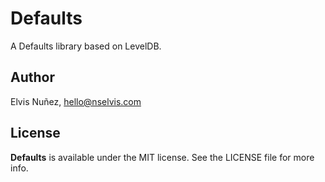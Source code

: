 # Defaults

A Defaults library based on LevelDB.

## Author

Elvis Nuñez, hello@nselvis.com

## License

**Defaults** is available under the MIT license. See the LICENSE file for more info.
